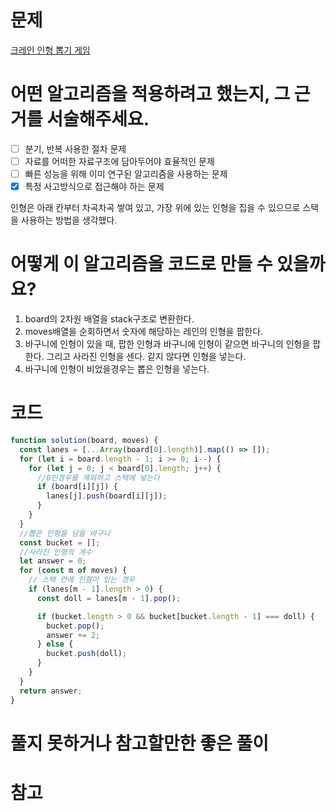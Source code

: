 # 문제

[크레인 인형 뽑기 게임](https://school.programmers.co.kr/learn/courses/30/lessons/64061?language=javascript)

# 어떤 알고리즘을 적용하려고 했는지, 그 근거를 서술해주세요.

- [ ] 분기, 반복 사용한 절차 문제
- [ ] 자료를 어떠한 자료구조에 담아두어야 효율적인 문제
- [ ] 빠른 성능을 위해 이미 연구된 알고리즘을 사용하는 문제
- [x] 특정 사고방식으로 접근해야 하는 문제

인형은 아래 칸부터 차곡차곡 쌓여 있고, 가장 위에 있는 인형을 집을 수 있으므로 스택을 사용하는 방법을 생각했다.

# 어떻게 이 알고리즘을 코드로 만들 수 있을까요?

1. board의 2차원 배열을 stack구조로 변환한다.
2. moves배열을 순회하면서 숫자에 해당하는 레인의 인형을 팝한다.
3. 바구니에 인형이 있을 때, 팝한 인형과 바구니에 인형이 같으면 바구니의 인형을 팝한다. 그리고 사라진 인형을 센다.
   같지 않다면 인형을 넣는다.
4. 바구니에 인형이 비었을경우는 뽑은 인형을 넣는다.

# 코드

```js
function solution(board, moves) {
  const lanes = [...Array(board[0].length)].map(() => []);
  for (let i = board.length - 1; i >= 0; i--) {
    for (let j = 0; j < board[0].length; j++) {
      //0인경우를 제외하고 스택에 넣는다
      if (board[i][j]) {
        lanes[j].push(board[i][j]);
      }
    }
  }
  //뽑은 인형을 담을 바구니
  const bucket = [];
  //사라진 인형의 개수
  let answer = 0;
  for (const m of moves) {
    // 스택 안에 인형이 있는 경우
    if (lanes[m - 1].length > 0) {
      const doll = lanes[m - 1].pop();

      if (bucket.length > 0 && bucket[bucket.length - 1] === doll) {
        bucket.pop();
        answer += 2;
      } else {
        bucket.push(doll);
      }
    }
  }
  return answer;
}
```

# 풀지 못하거나 참고할만한 좋은 풀이

# 참고
